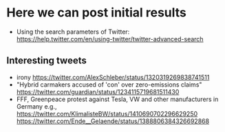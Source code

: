 # Here we can post initial results
- Using the search parameters of Twitter: https://help.twitter.com/en/using-twitter/twitter-advanced-search

## Interesting tweets
- irony https://twitter.com/AlexSchleber/status/1320319269838741511 
- "Hybrid carmakers accused of 'con' over zero-emissions claims" https://twitter.com/guardian/status/1234115719681511430 
- FFF, Greenpeace protest against Tesla, VW and other manufacturers in Germany e.g., https://twitter.com/KlimalisteBW/status/1410690702296629250 https://twitter.com/Ende__Gelaende/status/1388806384326692868
